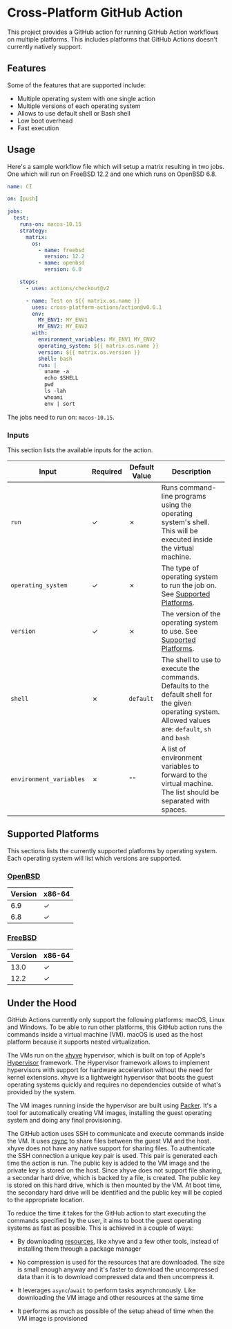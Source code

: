 # Cross-Platform GitHub Action

This project provides a GitHub action for running GitHub Action workflows on
multiple platforms. This includes platforms that GitHub Actions doesn't
currently natively support.

## Features

Some of the features that are supported include:

* Multiple operating system with one single action
* Multiple versions of each operating system
* Allows to use default shell or Bash shell
* Low boot overhead
* Fast execution

## Usage

Here's a sample workflow file which will setup a matrix resulting in two jobs.
One which will run on FreeBSD 12.2 and one which runs on OpenBSD 6.8.

```yaml
name: CI

on: [push]

jobs:
  test:
    runs-on: macos-10.15
    strategy:
      matrix:
        os:
          - name: freebsd
            version: 12.2
          - name: openbsd
            version: 6.8

    steps:
      - uses: actions/checkout@v2

      - name: Test on ${{ matrix.os.name }}
        uses: cross-platform-actions/action@v0.0.1
        env:
          MY_ENV1: MY_ENV1
          MY_ENV2: MY_ENV2
        with:
          environment_variables: MY_ENV1 MY_ENV2
          operating_system: ${{ matrix.os.name }}
          version: ${{ matrix.os.version }}
          shell: bash
          run: |
            uname -a
            echo $SHELL
            pwd
            ls -lah
            whoami
            env | sort
```

The jobs need to run on: `macos-10.15`.

### Inputs

This section lists the available inputs for the action.

| Input                   | Required | Default Value | Description                                                                                                                                            |
|-------------------------|----------|---------------|--------------------------------------------------------------------------------------------------------------------------------------------------------|
| `run`                   | ✓        | ✗             | Runs command-line programs using the operating system's shell. This will be executed inside the virtual machine.                                       |
| `operating_system`      | ✓        | ✗             | The type of operating system to run the job on. See [Supported Platforms](#supported-platforms).                                                       |
| `version`               | ✓        | ✗             | The version of the operating system to use. See [Supported Platforms](#supported-platforms).                                                           |
| `shell`                 | ✗        | `default`     | The shell to use to execute the commands. Defaults to the default shell for the given operating system. Allowed values are: `default`, `sh` and `bash` |
| `environment_variables` | ✗        | `""`          | A list of environment variables to forward to the virtual machine. The list should be separated with spaces.                                           |

## Supported Platforms

This sections lists the currently supported platforms by operating system. Each
operating system will list which versions are supported.

### [OpenBSD][openbsd_builder]

| Version | x86-64 |
|---------|--------|
| 6.9     | ✓      |
| 6.8     | ✓      |

### [FreeBSD][freebsd_builder]

| Version | x86-64 |
|---------|--------|
| 13.0    | ✓      |
| 12.2    | ✓      |

## Under the Hood

GitHub Actions currently only support the following platforms: macOS, Linux and
Windows. To be able to run other platforms, this GitHub action runs the commands
inside a virtual machine (VM). macOS is used as the host platform because it
supports nested virtualization.

The VMs run on the [xhyve][xhyve] hypervisor, which is built on top of Apple's
[Hypervisor][hypervisor_framework] framework. The Hypervisor framework allows
to implement hypervisors with support for hardware acceleration without the
need for kernel extensions. xhyve is a lightweight hypervisor that boots the
guest operating systems quickly and requires no dependencies outside of what's
provided by the system.

The VM images running inside the hypervisor are built using [Packer][packer].
It's a tool for automatically creating VM images, installing the guest
operating system and doing any final provisioning.

The GitHub action uses SSH to communicate and execute commands inside the VM.
It uses [rsync][rsync] to share files between the guest VM and the host. xhyve
does not have any native support for sharing files. To authenticate the SSH
connection a unique key pair is used. This pair is generated each time the
action is run. The public key is added to the VM image and the private key is
stored on the host. Since xhyve does not support file sharing, a secondar hard
drive, which is backed by a file, is created. The public key is stored on this
hard drive, which is then mounted by the VM. At boot time, the secondary hard
drive will be identified and the public key will be copied to the appropriate
location.

To reduce the time it takes for the GitHub action to start executing the
commands specified by the user, it aims to boot the guest operating systems as
fast as possible. This is achieved in a couple of ways:

* By downloading [resources][resources], like xhyve and a few other tools,
    instead of installing them through a package manager

* No compression is used for the resources that are downloaded. The size is
    small enough anyway and it's faster to download the uncompressed data than
    it is to download compressed data and then uncompress it.

* It leverages `async`/`await` to perform tasks asynchronously. Like
    downloading the VM image and other resources at the same time

* It performs as much as possible of the setup ahead of time when the VM image
    is provisioned

[xhyve]: https://github.com/machyve/xhyve
[hypervisor_framework]: https://developer.apple.com/library/mac/documentation/DriversKernelHardware/Reference/Hypervisor/index.html
[rsync]: https://en.wikipedia.org/wiki/Rsync
[resources]: https://github.com/cross-platform-actions/resources
[packer]: https://www.packer.io
[openbsd_builder]: https://github.com/cross-platform-actions/openbsd-builder
[freebsd_builder]: https://github.com/cross-platform-actions/freebsd-builder
